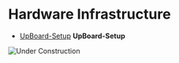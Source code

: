 # Hardware Infrastructure

- [UpBoard-Setup](UpBoard-Setup/index.md) **UpBoard-Setup**



![Under Construction](https://www.imagensanimadas.com/data/media/695/em-construcao-imagem-animada-0035.gif)  
